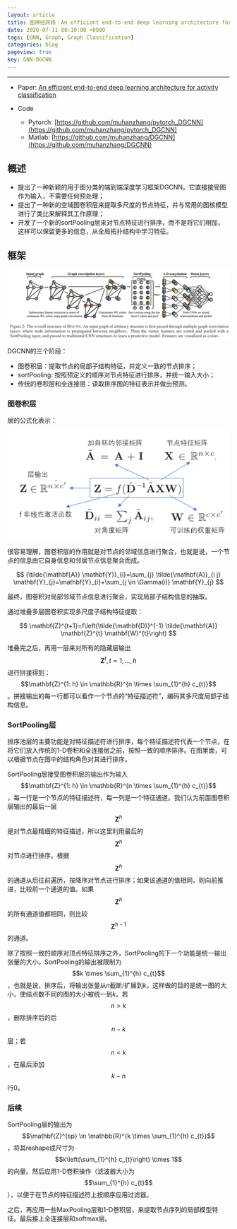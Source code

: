 ```yaml
---
layout: article
title: 图神经网络：An efficient end-to-end deep learning architecture for activity classification (DGCNN)
date: 2020-07-11 00:10:00 +0800
tags: [GNN, Graph, Graph Classification]
categories: blog
pageview: true
key: GNN-DGCNN
---
```


------

- Paper: [An efficient end-to-end deep learning architecture for activity classification](https://link.springer.com/article/10.1007/s10470-018-1306-2)

- Code
  - Pytorch: [https://github.com/muhanzhang/pytorch_DGCNN](https://github.com/muhanzhang/pytorch_DGCNN)
  - Matlab: [https://github.com/muhanzhang/DGCNN](https://github.com/muhanzhang/DGCNN)



## 概述

- 提出了一种新颖的用于图分类的端到端深度学习框架DGCNN。它直接接受图作为输入，不需要任何预处理；
- 提出了一种新的空域图卷积层来提取多尺度的节点特征，并与常用的图核模型进行了类比来解释其工作原理；
- 开发了一个新的sortPooling层来对节点特征进行排序，而不是将它们相加，这样可以保留更多的信息，从全局拓扑结构中学习特征。



## 框架

![ff5a1aaf48ddccb4ae12c0d6724ed34](https://raw.githubusercontent.com/jjzhou012/image/master/blogImg20200711155910.png)



DGCNN的三个阶段：

- 图卷积层：提取节点的局部子结构特征，并定义一致的节点排序；
- sortPooling: 按照预定义的顺序对节点特征进行排序，并统一输入大小；
- 传统的卷积层和全连接层：读取排序图的特征表示并做出预测。



### 图卷积层

层的公式化表示：

![image-20200711155859149](https://raw.githubusercontent.com/jjzhou012/image/master/blogImg20200711155859.png)

很容易理解，图卷积层的作用就是对节点的邻域信息进行聚合，也就是说，一个节点的信息由它自身信息和邻居节点信息聚合而成。

$$
(\tilde{\mathbf{A}} \mathbf{Y})_{i}=\sum_{j} \tilde{\mathbf{A}}_{i j} \mathbf{Y}_{j}=\mathbf{Y}_{i}+\sum_{j \in \Gamma(i)} \mathbf{Y}_{j}
$$

最终，图卷积对局部邻域节点信息进行聚合，实现局部子结构信息的抽取。

通过堆叠多层图卷积实现多尺度子结构特征提取：

$$
\mathbf{Z}^{t+1}=f\left(\tilde{\mathbf{D}}^{-1} \tilde{\mathbf{A}} \mathbf{Z}^{t} \mathbf{W}^{t}\right)
$$

堆叠完之后，再用一层来对所有的隐藏层输出$$\mathbf{Z}^{t}, t=1, \ldots, h$$进行拼接得到：$$\mathbf{Z}^{1: h} \in \mathbb{R}^{n \times \sum_{1}^{h} c_{t}}$$。拼接输出的每一行都可以看作一个节点的“特征描述符”，编码其多尺度局部子结构信息。



### SortPooling层

排序池层的主要功能是对特征描述符进行排序，每个特征描述符代表一个节点，在将它们放入传统的1-D卷积和全连接层之前，按照一致的顺序排序。在图里面，可以根据节点在图中的结构角色对其进行排序。

SortPooling层接受图卷积层的输出作为输入$$\mathbf{Z}^{1: h} \in \mathbb{R}^{n \times \sum_{1}^{h} c_{t}}$$，每一行是一个节点的特征描述符，每一列是一个特征通道。我们认为前面图卷积层输出的最后一层$$\mathbf{Z}^{h}$$是对节点最精细的特征描述，所以这里利用最后的$$\mathbf{Z}^{h}$$对节点进行排序。根据$$\mathbf{Z}^{h}$$的通道从后往前遍历，按降序对节点进行排序；如果该通道的值相同，则向前推进，比较前一个通道的值。如果$$\mathbf{Z}^{h}$$的所有通道值都相同，则比较$$\mathbf{Z}^{h-1}$$的通道。

除了按照一致的顺序对顶点特征排序之外，SortPooling的下一个功能是统一输出张量的大小。SortPooling的输出被限制为$$k \times \sum_{1}^{h} c_{t}$$，也就是说，排序后，将输出张量从$n$截断/扩展到$k$。这样做的目的是统一图的大小，使结点数不同的图的大小被统一到$k$。若$$n>k$$，删除排序后的后$$n-k$$层；若$$n<k$$，在最后添加$$k-n$$行0。



### 后续

SortPooling层的输出为$$\mathbf{Z}^{sp} \in \mathbb{R}^{k \times \sum_{1}^{h} c_{t}}$$，将其reshape成尺寸为$$k\left(\sum_{1}^{h} c_{t}\right) \times 1$$的向量。然后应用1-D卷积操作（滤波器大小为$$\sum_{1}^{h} c_{t}$$），以便于在节点的特征描述符上按顺序应用过滤器。

之后，再应用一些MaxPooling层和1-D卷积层，来提取节点序列的局部模型特征。最后接上全连接层和softmax层。

